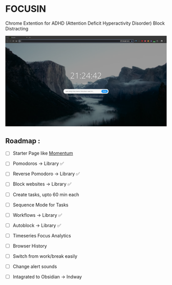# FOCUSIN

Chrome Extention for ADHD (Attention Deficit Hyperactivity Disorder) Block Distracting

![Demo](image.png)

## Roadmap :

- [ ] Starter Page like [Momentum](https://chromewebstore.google.com/detail/momentum/laookkfknpbbblfpciffpaejjkokdgca) 
- [ ] Pomodoros -> Library ✅
- [ ] Reverse Pomodoro -> Library ✅
- [ ] Block websites -> Library ✅
- [ ] Create tasks, upto 60 min each
- [ ] Sequence Mode for Tasks
- [ ] Workflows -> Library ✅
- [ ] Autoblock -> Library ✅
- [ ] Timeseries Focus Analytics
- [ ] Browser History
- [ ] Switch from work/break easily
- [ ] Change alert sounds
- [ ] Intagrated to Obsidian -> Indway

